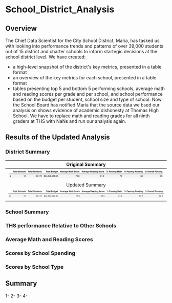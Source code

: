 # School_District_Analysis

## Overview
The Chief Data Scientist for the City School District, Maria, has tasked us with looking into performance trends and patterns of over 39,000 students out of 15 district and charter schools to inform startegic decisions at the school district level.
We have created:
- a high-level snapshot of the district's key metrics, presented in a table format
- an overview of the key metrics for each school, presented in a table format
- tables presenting top 5 and bottom 5 performing schools, average math and reading scores per grade and per school, and school performance based on the budget per student, school size and type of school.
Now the School Board has notified Maria that the source data we bsed our analysis on shows evidence of academic dishonesty at Thomas High School. We have to replace math and reading grades for all ninth graders at THS with NaNs and run our analysis again.

## Results of the Updated Analysis

### District Summary

Original Summary                         |
:---------------------------------------:|
![](Resources/District_Summary_1.png)    |
Updated Summary                          |
![](Resources/District_Summary_2.png)    |


### School Summary


### THS performance Relative to Other Schools


### Average Math and Reading Scores


### Scores by School Spending


### Scores by School Type


## Summary

1-
2- 
3- 
4- 
